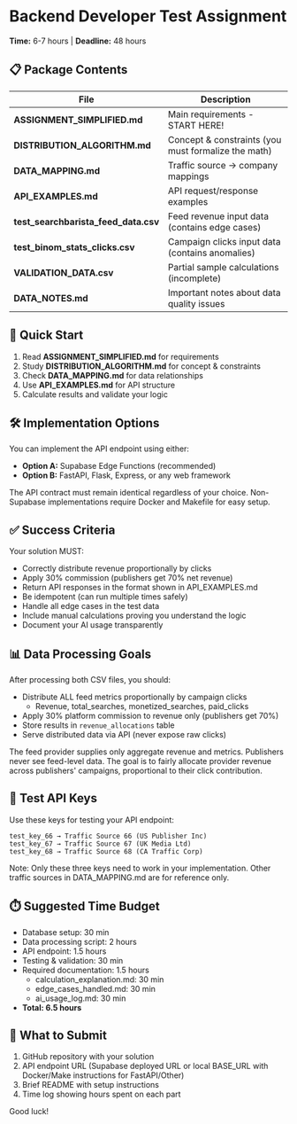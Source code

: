 # Backend Developer Test Assignment

**Time:** 6-7 hours | **Deadline:** 48 hours

## 📋 Package Contents

| File | Description |
|------|-------------|
| **ASSIGNMENT_SIMPLIFIED.md** | Main requirements - START HERE! |
| **DISTRIBUTION_ALGORITHM.md** | Concept & constraints (you must formalize the math) |
| **DATA_MAPPING.md** | Traffic source → company mappings |
| **API_EXAMPLES.md** | API request/response examples |
| **test_searchbarista_feed_data.csv** | Feed revenue input data (contains edge cases) |
| **test_binom_stats_clicks.csv** | Campaign clicks input data (contains anomalies) |
| **VALIDATION_DATA.csv** | Partial sample calculations (incomplete) |
| **DATA_NOTES.md** | Important notes about data quality issues |

## 🚀 Quick Start

1. Read **ASSIGNMENT_SIMPLIFIED.md** for requirements
2. Study **DISTRIBUTION_ALGORITHM.md** for concept & constraints
3. Check **DATA_MAPPING.md** for data relationships
4. Use **API_EXAMPLES.md** for API structure
5. Calculate results and validate your logic

## 🛠️ Implementation Options

You can implement the API endpoint using either:
- **Option A:** Supabase Edge Functions (recommended)
- **Option B:** FastAPI, Flask, Express, or any web framework

The API contract must remain identical regardless of your choice. Non-Supabase implementations require Docker and Makefile for easy setup.

## ✅ Success Criteria

Your solution MUST:
- Correctly distribute revenue proportionally by clicks
- Apply 30% commission (publishers get 70% net revenue)
- Return API responses in the format shown in API_EXAMPLES.md
- Be idempotent (can run multiple times safely)
- Handle all edge cases in the test data
- Include manual calculations proving you understand the logic
- Document your AI usage transparently

## 📊 Data Processing Goals

After processing both CSV files, you should:
- Distribute ALL feed metrics proportionally by campaign clicks
  - Revenue, total_searches, monetized_searches, paid_clicks
- Apply 30% platform commission to revenue only (publishers get 70%)
- Store results in `revenue_allocations` table
- Serve distributed data via API (never expose raw clicks)

The feed provider supplies only aggregate revenue and metrics. Publishers never see feed-level data. The goal is to fairly allocate provider revenue across publishers' campaigns, proportional to their click contribution.

## 🔑 Test API Keys

Use these keys for testing your API endpoint:
```
test_key_66 → Traffic Source 66 (US Publisher Inc)
test_key_67 → Traffic Source 67 (UK Media Ltd)
test_key_68 → Traffic Source 68 (CA Traffic Corp)
```
Note: Only these three keys need to work in your implementation.
Other traffic sources in DATA_MAPPING.md are for reference only.

## ⏱️ Suggested Time Budget

- Database setup: 30 min
- Data processing script: 2 hours
- API endpoint: 1.5 hours
- Testing & validation: 30 min
- Required documentation: 1.5 hours
  - calculation_explanation.md: 30 min
  - edge_cases_handled.md: 30 min
  - ai_usage_log.md: 30 min
- **Total: 6.5 hours**

## 📝 What to Submit

1. GitHub repository with your solution
2. API endpoint URL (Supabase deployed URL or local BASE_URL with Docker/Make instructions for FastAPI/Other)
3. Brief README with setup instructions
4. Time log showing hours spent on each part

Good luck!
